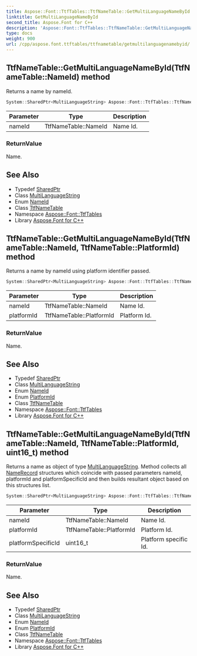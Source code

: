 ```yaml
---
title: Aspose::Font::TtfTables::TtfNameTable::GetMultiLanguageNameById method
linktitle: GetMultiLanguageNameById
second_title: Aspose.Font for C++
description: 'Aspose::Font::TtfTables::TtfNameTable::GetMultiLanguageNameById method. Returns a name by nameId in C++.'
type: docs
weight: 900
url: /cpp/aspose.font.ttftables/ttfnametable/getmultilanguagenamebyid/
---
```

## TtfNameTable::GetMultiLanguageNameById(TtfNameTable::NameId) method


Returns a name by nameId.

```cpp
System::SharedPtr<MultiLanguageString> Aspose::Font::TtfTables::TtfNameTable::GetMultiLanguageNameById(TtfNameTable::NameId nameId)
```


| Parameter | Type | Description |
| --- | --- | --- |
| nameId | TtfNameTable::NameId | Name Id. |

### ReturnValue

Name.

## See Also

* Typedef [SharedPtr](../../../system/sharedptr/)
* Class [MultiLanguageString](../../../aspose.font/multilanguagestring/)
* Enum [NameId](../nameid/)
* Class [TtfNameTable](../)
* Namespace [Aspose::Font::TtfTables](../../)
* Library [Aspose.Font for C++](../../../)
## TtfNameTable::GetMultiLanguageNameById(TtfNameTable::NameId, TtfNameTable::PlatformId) method


Returns a name by nameId using platform identifier passed.

```cpp
System::SharedPtr<MultiLanguageString> Aspose::Font::TtfTables::TtfNameTable::GetMultiLanguageNameById(TtfNameTable::NameId nameId, TtfNameTable::PlatformId platformId)
```


| Parameter | Type | Description |
| --- | --- | --- |
| nameId | TtfNameTable::NameId | Name Id. |
| platformId | TtfNameTable::PlatformId | Platform Id. |

### ReturnValue

Name.




## See Also

* Typedef [SharedPtr](../../../system/sharedptr/)
* Class [MultiLanguageString](../../../aspose.font/multilanguagestring/)
* Enum [NameId](../nameid/)
* Enum [PlatformId](../platformid/)
* Class [TtfNameTable](../)
* Namespace [Aspose::Font::TtfTables](../../)
* Library [Aspose.Font for C++](../../../)
## TtfNameTable::GetMultiLanguageNameById(TtfNameTable::NameId, TtfNameTable::PlatformId, uint16_t) method


Returns a name as object of type [MultiLanguageString](../../../aspose.font/multilanguagestring/). Method collects all [NameRecord](../namerecord/) structures which coincide with passed parameters nameId, platformId and platformSpecificId and then builds resultant object based on this structures list.

```cpp
System::SharedPtr<MultiLanguageString> Aspose::Font::TtfTables::TtfNameTable::GetMultiLanguageNameById(TtfNameTable::NameId nameId, TtfNameTable::PlatformId platformId, uint16_t platformSpecificId)
```


| Parameter | Type | Description |
| --- | --- | --- |
| nameId | TtfNameTable::NameId | Name Id. |
| platformId | TtfNameTable::PlatformId | Platform Id. |
| platformSpecificId | uint16_t | Platform specific Id. |

### ReturnValue

Name.




## See Also

* Typedef [SharedPtr](../../../system/sharedptr/)
* Class [MultiLanguageString](../../../aspose.font/multilanguagestring/)
* Enum [NameId](../nameid/)
* Enum [PlatformId](../platformid/)
* Class [TtfNameTable](../)
* Namespace [Aspose::Font::TtfTables](../../)
* Library [Aspose.Font for C++](../../../)
